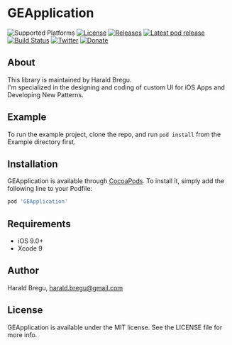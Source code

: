# GEApplication

![Supported Platforms](https://img.shields.io/cocoapods/p/AXAListView.svg)
[![License](https://img.shields.io/cocoapods/l/AXAListView.svg?style=flat)](https://cocoapods.org/pods/AXAListView)
[![Releases](https://img.shields.io/github/release/haraldbregu/AXAListView.svg)](https://github.com/haraldbregu/AXAListView/releases) 
[![Latest pod release](https://img.shields.io/cocoapods/v/AXAListView.svg)](http://cocoapods.org/pods/axalistview)
[![Build Status](https://api.travis-ci.org/haraldbregu/AXAListView.svg?branch=master)](https://travis-ci.org/haraldbregu/AXAListView) 
[![Twitter](https://img.shields.io/badge/Twitter-@HaraldBregu-blue.svg?style=flat)](https://twitter.com/HaraldBregu)
[![Donate](https://img.shields.io/badge/Donate-PayPal-blue.svg)](https://www.paypal.me/haraldbregu)

## About
This library is maintained by Harald Bregu.<br>
I'm specialized in the designing and coding of custom UI for iOS Apps and Developing New Patterns.<br>

## Example

To run the example project, clone the repo, and run `pod install` from the Example directory first.


## Installation

GEApplication is available through [CocoaPods](https://cocoapods.org). To install
it, simply add the following line to your Podfile:

```ruby
pod 'GEApplication'
```

## Requirements
- iOS 9.0+
- Xcode 9

## Author

Harald Bregu, harald.bregu@gmail.com

## License

GEApplication is available under the MIT license. See the LICENSE file for more info.
